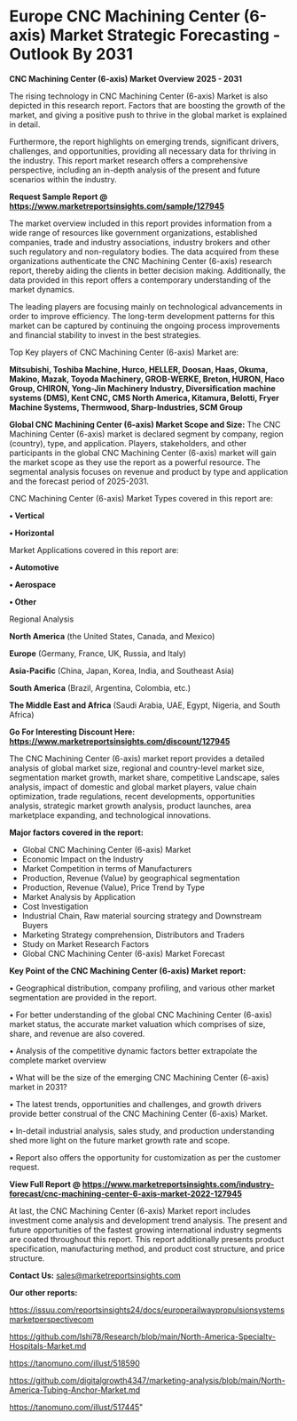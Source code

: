 # Europe CNC Machining Center (6-axis) Market Strategic Forecasting - Outlook By 2031

<Strong> CNC Machining Center (6-axis) Market Overview 2025 - 2031</strong>

The rising technology in CNC Machining Center (6-axis) Market is also depicted in this research report. Factors that are boosting the growth of the market, and giving a positive push to thrive in the global market is explained in detail.

Furthermore, the report highlights on emerging trends, significant drivers, challenges, and opportunities, providing all necessary data for thriving in the industry. This report market research offers a comprehensive perspective, including an in-depth analysis of the present and future scenarios within the industry.

<strong>Request Sample Report @ <a href=https://www.marketreportsinsights.com/sample/127945>https://www.marketreportsinsights.com/sample/127945</a></strong>

The market overview included in this report provides information from a wide range of resources like government organizations, established companies, trade and industry associations, industry brokers and other such regulatory and non-regulatory bodies. The data acquired from these organizations authenticate the CNC Machining Center (6-axis) research report, thereby aiding the clients in better decision making. Additionally, the data provided in this report offers a contemporary understanding of the market dynamics.

The leading players are focusing mainly on technological advancements in order to improve efficiency. The long-term development patterns for this market can be captured by continuing the ongoing process improvements and financial stability to invest in the best strategies.

Top Key players of CNC Machining Center (6-axis) Market are:

<strong>Mitsubishi, Toshiba Machine, Hurco, HELLER, Doosan, Haas, Okuma, Makino, Mazak, Toyoda Machinery, GROB-WERKE, Breton, HURON, Haco Group, CHIRON, Yong-Jin Machinery Industry, Diversification machine systems (DMS), Kent CNC, CMS North America, Kitamura, Belotti, Fryer Machine Systems, Thermwood, Sharp-Industries, SCM Group</strong>

<strong><b>Global CNC Machining Center (6-axis) Market Scope and Size:</b></strong>
The CNC Machining Center (6-axis) market is declared segment by company, region (country), type, and application. Players, stakeholders, and other participants in the global CNC Machining Center (6-axis) market will gain the market scope as they use the report as a powerful resource. The segmental analysis focuses on revenue and product by type and application and the forecast period of 2025-2031.

CNC Machining Center (6-axis) Market Types covered in this report are:

<strong>• Vertical

• Horizontal</strong>

Market Applications covered in this report are:

<strong>• Automotive

• Aerospace

• Other</strong> 

Regional Analysis

<strong>North America</strong> (the United States, Canada, and Mexico)

<strong>Europe</strong> (Germany, France, UK, Russia, and Italy)

<strong>Asia-Pacific</strong> (China, Japan, Korea, India, and Southeast Asia)

<strong>South America</strong> (Brazil, Argentina, Colombia, etc.)

<strong>The Middle East and Africa</strong> (Saudi Arabia, UAE, Egypt, Nigeria, and South Africa)

<strong>Go For Interesting Discount Here: <a href=https://www.marketreportsinsights.com/discount/127945>https://www.marketreportsinsights.com/discount/127945</a></strong>

The CNC Machining Center (6-axis) market report provides a detailed analysis of global market size, regional and country-level market size, segmentation market growth, market share, competitive Landscape, sales analysis, impact of domestic and global market players, value chain optimization, trade regulations, recent developments, opportunities analysis, strategic market growth analysis, product launches, area marketplace expanding, and technological innovations.

<strong><b>Major factors covered in the report:</b></strong>
<ul>
  <li>Global CNC Machining Center (6-axis) Market </li>
  <li>Economic Impact on the Industry</li>
  <li>Market Competition in terms of Manufacturers</li>
  <li>Production, Revenue (Value) by geographical segmentation</li>
  <li>Production, Revenue (Value), Price Trend by Type</li>
  <li>Market Analysis by Application</li>
  <li>Cost Investigation</li>
  <li>Industrial Chain, Raw material sourcing strategy and Downstream Buyers</li>
  <li>Marketing Strategy comprehension, Distributors and Traders</li>
  <li>Study on Market Research Factors</li>
  <li>Global CNC Machining Center (6-axis) Market Forecast</li>
</ul>

<strong><b>Key Point of the CNC Machining Center (6-axis) Market report:</b></strong>

• Geographical distribution, company profiling, and various other market segmentation are provided in the report.

• For better understanding of the global CNC Machining Center (6-axis) market status, the accurate market valuation which comprises of size, share, and revenue are also covered.

• Analysis of the competitive dynamic factors better extrapolate the complete market overview

• What will be the size of the emerging CNC Machining Center (6-axis) market in 2031?

• The latest trends, opportunities and challenges, and growth drivers provide better construal of the CNC Machining Center (6-axis) Market.

• In-detail industrial analysis, sales study, and production understanding shed more light on the future market growth rate and scope.

• Report also offers the opportunity for customization as per the customer request.

<strong><b>View Full Report @ <a href=https://www.marketreportsinsights.com/industry-forecast/cnc-machining-center-6-axis-market-2022-127945>https://www.marketreportsinsights.com/industry-forecast/cnc-machining-center-6-axis-market-2022-127945</a></b></strong>


At last, the CNC Machining Center (6-axis) Market report includes investment come analysis and development trend analysis. The present and future opportunities of the fastest growing international industry segments are coated throughout this report. This report additionally presents product specification, manufacturing method, and product cost structure, and price structure.

<strong>Contact Us:</strong>
sales@marketreportsinsights.com

<strong>Our other reports:</strong>

<a href=https://issuu.com/reportsinsights24/docs/europerailwaypropulsionsystemsmarketperspectivecom>https://issuu.com/reportsinsights24/docs/europerailwaypropulsionsystemsmarketperspectivecom</a>

<a href=https://github.com/Ishi78/Research/blob/main/North-America-Specialty-Hospitals-Market.md>https://github.com/Ishi78/Research/blob/main/North-America-Specialty-Hospitals-Market.md</a>

<a href=https://tanomuno.com/illust/518590>https://tanomuno.com/illust/518590</a>

<a href=https://github.com/digitalgrowth4347/marketing-analysis/blob/main/North-America-Tubing-Anchor-Market.md>https://github.com/digitalgrowth4347/marketing-analysis/blob/main/North-America-Tubing-Anchor-Market.md</a>

<a href=https://tanomuno.com/illust/517445>https://tanomuno.com/illust/517445</a>"
